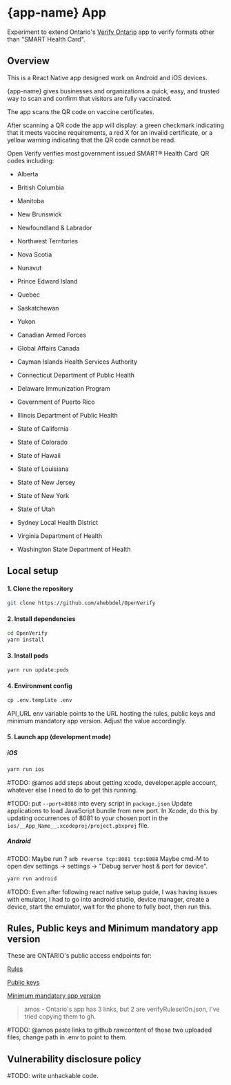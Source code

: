 
# {app-name} App

Experiment to extend Ontario's [Verify Ontario](https://github.com/ongov/OpenVerify) app to verify formats other than "SMART Health Card".

## Overview

This is a React Native app designed work on Android and iOS devices.

{app-name} gives businesses and organizations a quick, easy, and trusted way to scan and confirm that visitors are fully vaccinated.

The app scans the QR code on vaccine certificates.

After scanning a QR code the app will display: a green checkmark indicating that it meets vaccine requirements, a red X for an invalid certificate, or a yellow warning indicating that the QR code cannot be read.

Open Verify verifies most government issued SMART® Health Card  QR codes including:
- Alberta
- British Columbia
- Manitoba
- New Brunswick
- Newfoundland & Labrador
- Northwest Territories
- Nova Scotia
- Nunavut
- Prince Edward Island
- Quebec
- Saskatchewan
- Yukon
- Canadian Armed Forces
- Global Affairs Canada

- Cayman Islands Health Services Authority
- Connecticut Department of Public Health
- Delaware Immunization Program
- Government of Puerto Rico
- Illinois Department of Public Health
- State of California
- State of Colorado
- State of Hawaii
- State of Louisiana
- State of New Jersey
- State of New York
- State of Utah
- Sydney Local Health District
- Virginia Department of Health
- Washington State Department of Health

## Local setup

#### 1. Clone the repository

```bash
git clone https://github.com/ahebbdel/OpenVerify
```

#### 2. Install dependencies

```bash
cd OpenVerify
yarn install
```

#### 3. Install pods

```bash
yarn run update:pods
```

#### 4. Environment config

```bash
cp .env.template .env
```

API_URL env variable points to the URL hosting the rules, public keys and minimum mandatory app version. Adjust the value accordingly.

#### 5. Launch app (development mode)

##### iOS

```bash
yarn run ios
```

#TODO: @amos add steps about getting xcode, developer.apple account, whatever else I need to do to get this running. 

#TODO: put `--port=8088` into every script in `package.json` Update applications to load JavaScript bundle from new port. In Xcode,  do this by updating occurrences of 8081 to your chosen port in the `ios/__App_Name__.xcodeproj/project.pbxproj` file. 

##### Android

#TODO:  Maybe run ? `adb reverse tcp:8081 tcp:8088` Maybe cmd-M to open dev settings -> settings -> "Debug server host & port for device".

```bash
yarn run android
```

#TODO: Even after following react native setup guide, I was having issues with emulator, I had to go into android studio, device manager, create a device, start the emulator, wait for the phone to fully boot, then run this.

## Rules, Public keys and Minimum mandatory app version

These are ONTARIO's public access endpoints for:

[Rules](https://files.ontario.ca/apps/verify/verifyRulesetON.json)

[Public keys](https://files.ontario.ca/apps/verify/verifyRulesetON.json)

[Minimum mandatory app version](https://files.ontario.ca/apps/verify/minimumVersion.json)

>amos -  Ontario's app has 3 links, but 2 are verifyRulesetOn.json, I've tried copying them to gh. 

#TODO: @amos paste links to github rawcontent of those two uploaded files, change path in .env to point to them.

## Vulnerability disclosure policy

#TODO: write unhackable code.